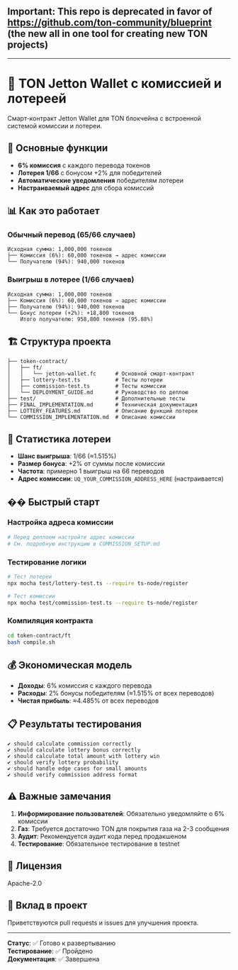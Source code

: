 ## Important: This repo is deprecated in favor of https://github.com/ton-community/blueprint (the new all in one tool for creating new TON projects)

---

# 🎰 TON Jetton Wallet с комиссией и лотереей

Смарт-контракт Jetton Wallet для TON блокчейна с встроенной системой комиссии и лотереи.

## 🎯 Основные функции

- **6% комиссия** с каждого перевода токенов
- **Лотерея 1/66** с бонусом +2% для победителей
- **Автоматические уведомления** победителям лотереи
- **Настраиваемый адрес** для сбора комиссий

## 📊 Как это работает

### Обычный перевод (65/66 случаев)
```
Исходная сумма: 1,000,000 токенов
├── Комиссия (6%): 60,000 токенов → адрес комиссии
└── Получателю (94%): 940,000 токенов
```

### Выигрыш в лотерее (1/66 случаев)
```
Исходная сумма: 1,000,000 токенов
├── Комиссия (6%): 60,000 токенов → адрес комиссии
├── Получателю (94%): 940,000 токенов
└── Бонус лотереи (+2%): +18,800 токенов
    Итого получателю: 958,800 токенов (95.88%)
```

## 🏗️ Структура проекта

```
├── token-contract/
│   ├── ft/
│   │   └── jetton-wallet.fc      # Основной смарт-контракт
│   ├── lottery-test.ts           # Тесты лотереи
│   ├── commission-test.ts        # Тесты комиссии
│   └── DEPLOYMENT_GUIDE.md       # Руководство по деплою
├── test/                         # Дополнительные тесты
├── FINAL_IMPLEMENTATION.md       # Техническая документация
├── LOTTERY_FEATURES.md           # Описание функций лотереи
└── COMMISSION_IMPLEMENTATION.md  # Описание комиссии
```

## 🎲 Статистика лотереи

- **Шанс выигрыша**: 1/66 (≈1.515%)
- **Размер бонуса**: +2% от суммы после комиссии
- **Частота**: примерно 1 выигрыш на 66 переводов
- **Адрес комиссии**: `UQ_YOUR_COMMISSION_ADDRESS_HERE` (настраивается)

## �� Быстрый старт

### Настройка адреса комиссии
```bash
# Перед деплоем настройте адрес комиссии
# См. подробную инструкцию в COMMISSION_SETUP.md
```

### Тестирование логики
```bash
# Тест лотереи
npx mocha test/lottery-test.ts --require ts-node/register

# Тест комиссии  
npx mocha test/commission-test.ts --require ts-node/register
```

### Компиляция контракта
```bash
cd token-contract/ft
bash compile.sh
```

## 💰 Экономическая модель

- **Доходы**: 6% комиссия с каждого перевода
- **Расходы**: 2% бонусы победителям (≈1.515% от всех переводов)
- **Чистая прибыль**: ≈4.485% от всех переводов

## 📋 Результаты тестирования

```
✔ should calculate commission correctly
✔ should calculate lottery bonus correctly  
✔ should calculate total amount with lottery win
✔ should verify lottery probability
✔ should handle edge cases for small amounts
✔ should verify commission address format
```

## ⚠️ Важные замечания

1. **Информирование пользователей**: Обязательно уведомляйте о 6% комиссии
2. **Газ**: Требуется достаточно TON для покрытия газа на 2-3 сообщения
3. **Аудит**: Рекомендуется аудит кода перед продакшеном
4. **Тестирование**: Обязательное тестирование в testnet

## 📄 Лицензия

Apache-2.0

## 🤝 Вклад в проект

Приветствуются pull requests и issues для улучшения проекта.

---

**Статус**: ✅ Готово к развертыванию  
**Тестирование**: ✅ Пройдено  
**Документация**: ✅ Завершена
